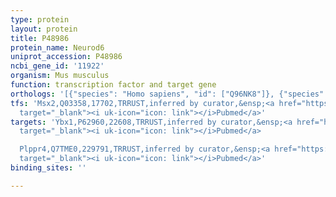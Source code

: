 ```yaml
---
type: protein
layout: protein
title: P48986
protein_name: Neurod6
uniprot_accession: P48986
ncbi_gene_id: '11922'
organism: Mus musculus
function: transcription factor and target gene
orthologs: '[{"species": "Homo sapiens", "id": ["Q96NK8"]}, {"species": "Rattus norvegicus", "id": ["B5DEY7"]}]'
tfs: 'Msx2,Q03358,17702,TRRUST,inferred by curator,&ensp;<a href="https://www.ncbi.nlm.nih.gov/pubmed/?term=29087512%5Buid%5D+OR+24715462%5Buid%5D"
  target="_blank"><i uk-icon="icon: link"></i>Pubmed</a>'
targets: 'Ybx1,P62960,22608,TRRUST,inferred by curator,&ensp;<a href="https://www.ncbi.nlm.nih.gov/pubmed/?term=19225866%5Buid%5D+OR+29087512%5Buid%5D"
  target="_blank"><i uk-icon="icon: link"></i>Pubmed</a>

  Plppr4,Q7TME0,229791,TRRUST,inferred by curator,&ensp;<a href="https://www.ncbi.nlm.nih.gov/pubmed/?term=21805347%5Buid%5D+OR+29087512%5Buid%5D"
  target="_blank"><i uk-icon="icon: link"></i>Pubmed</a>'
binding_sites: ''

---
```

